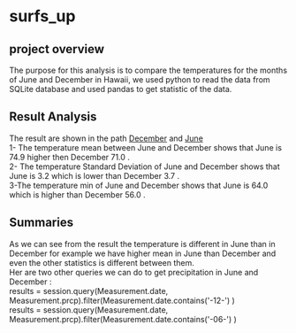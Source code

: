 #  surfs_up
## project overview
The purpose for this analysis is to compare the temperatures for the months of June and December in Hawaii, we used python to read the data from SQLite database and used pandas  to get statistic of the data.
## Result Analysis
The result are shown in the path  [December](December.png)  and  [June](june.png) \
1- The temperature mean between June and December shows that  June is 74.9  higher then December 71.0 . \
2- The temperature Standard Deviation of June and December shows that June is 3.2  which is lower than December 3.7 . \
3-The temperature min of June and December shows that June is 64.0  which is higher than December 56.0 . 
## Summaries
As we can see from the result the temperature is different in June than in  December for example we have higher mean in June than December and even the other statistics is different between them. \
Her are two other queries we can do to get precipitation in June and December : \
results = session.query(Measurement.date, Measurement.prcp).filter(Measurement.date.contains('-12-') ) \
results = session.query(Measurement.date, Measurement.prcp).filter(Measurement.date.contains('-06-') ) 

